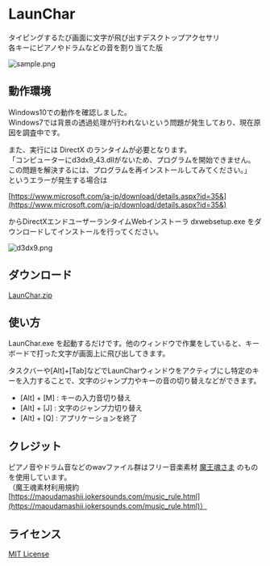 # LaunChar
タイピングするたび画面に文字が飛び出すデスクトップアクセサリ  
各キーにピアノやドラムなどの音を割り当てた版  

![sample.png](https://sites.google.com/site/fileupupup/cabinet/launchar_sample.png)

## 動作環境
Windows10での動作を確認しました。  
Windows7では背景の透過処理が行われないという問題が発生しており、現在原因を調査中です。  

また、実行には DirectX のランタイムが必要となります。  
「コンピューターにd3dx9_43.dllがないため、プログラムを開始できません。  
この問題を解決するには、プログラムを再インストールしてみてください。」  
というエラーが発生する場合は  

[https://www.microsoft.com/ja-jp/download/details.aspx?id=35&](https://www.microsoft.com/ja-jp/download/details.aspx?id=35&)  

からDirectXエンドユーザーランタイムWebインストーラ dxwebsetup.exe をダウンロードしてインストールを行ってください。

![d3dx9.png](https://sites.google.com/site/fileupupup/cabinet/d3dx9_43dll.png)

## ダウンロード

[LaunChar.zip](https://github.com/seinosuke/LaunCharCpp/releases/download/0.1.0/LaunChar.zip)

## 使い方

LaunChar.exe を起動するだけです。他のウィンドウで作業をしていると、キーボードで打った文字が画面上に飛び出してきます。  

タスクバーや[Alt]+[Tab]などでLaunCharウィンドウをアクティブにし特定のキーを入力することで、文字のジャンプ力やキーの音の切り替えなどができます。

* [Alt] + [M] : キーの入力音切り替え  
* [Alt] + [J] : 文字のジャンプ力切り替え  
* [Alt] + [Q] : アプリケーションを終了  

## クレジット

ピアノ音やドラム音などのwavファイル群はフリー音楽素材 [魔王魂さま](http://maoudamashii.jokersounds.com) のものを使用しています。  
（魔王魂素材利用規約 [https://maoudamashii.jokersounds.com/music_rule.html](https://maoudamashii.jokersounds.com/music_rule.html)）  

## ライセンス

[MIT License](https://opensource.org/licenses/MIT)
